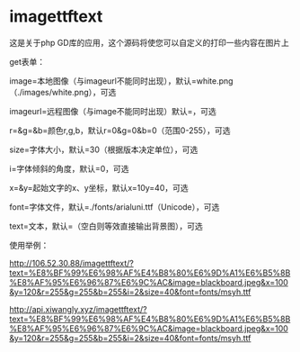 # imagettftext

这是关于php GD库的应用，这个源码将使您可以自定义的打印一些内容在图片上

get表单：

image=本地图像（与imageurl不能同时出现），默认=white.png（./images/white.png），可选

imageurl=远程图像（与image不能同时出现）默认=，可选

r=&g=&b=颜色r,g,b，默认r=0&g=0&b=0（范围0-255），可选

size=字体大小，默认=30（根据版本决定单位），可选

i=字体倾斜的角度，默认=0，可选

x=&y=起始文字的x、y坐标，默认x=10y=40，可选

font=字体文件，默认=./fonts/arialuni.ttf（Unicode），可选

text=文本，默认=（空白则等效直接输出背景图），可选


使用举例：

http://106.52.30.88/imagettftext/?text=%E8%BF%99%E6%98%AF%E4%B8%80%E6%9D%A1%E6%B5%8B%E8%AF%95%E6%96%87%E6%9C%AC&image=blackboard.jpeg&x=100&y=120&r=255&g=255&b=255&i=2&size=40&font=fonts/msyh.ttf

http://api.xiwangly.xyz/imagettftext/?text=%E8%BF%99%E6%98%AF%E4%B8%80%E6%9D%A1%E6%B5%8B%E8%AF%95%E6%96%87%E6%9C%AC&image=blackboard.jpeg&x=100&y=120&r=255&g=255&b=255&i=2&size=40&font=fonts/msyh.ttf

